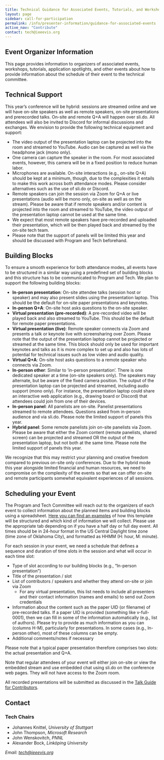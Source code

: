 ```yaml
---
title: Technical Guidance for Associated Events, Tutorials, and Workshops
layout: page
sidebar: call-for-participation
permalink: /info/presenter-information/guidance-for-associated-events
active_nav: "Contribute"
contact: tech@ieeevis.org
---
```


## Event Organizer Information

This page provides information to organizers of associated events, workshops, tutorials, application spotlights, and other events about how to provide information about the schedule of their event to the technical committee.
 
## Technical Support

This year’s conference will be hybrid: sessions are streamed online and we will have on-site speakers as well as remote speakers, on-site presentations and prerecorded talks. On-site and remote Q+A will happen over sli.do. All attendees will also be invited to Discord for informal discussions and exchanges. We envision to provide the following technical equipment and support:

* The video output of the presentation laptop can be projected into the room and streamed to YouTube. Audio can be captured as well via the headphone jack (mono only).
* One camera can capture the speaker in the room. For most associated events, however, this camera will be in a fixed position to reduce human labor.
* Microphones are available. On-site interactions (e.g., on-site Q+A) should be kept at a minimum, though, due to the complexities it entails to make this work across both attendance modes. Please consider alternatives such as the use of sli.do or Discord.
* Remote speakers can join the session via Zoom for Q+A or live presentations (audio will be mono only, on-site as well as on the stream). Please be aware that if remote speakers and/or content is projected into the room and streamed to YouTube, the video output of the presentation laptop cannot be used at the same time.
* We expect that most remote speakers have pre-recorded and uploaded their presentation, which will be then played back and streamed by the on-site tech team.
* Please note that the support of panels will be limited this year and should be discussed with Program and Tech beforehand.


## Building Blocks
To ensure a smooth experience for both attendance modes, all events have to be structured in a similar way using a predefined set of building blocks and this structure has to be communicated to Program and Tech. We plan to support the following building blocks:

* **In-person presentation**: On-site attendee talks (session host or speaker) and may also present slides using the presentation laptop. This should be the default for on-site paper presentations and keynotes.
* **In-person Q+A**: On-site host asks questions to the on-site speaker.
* **Virtual presentation (pre-recorded)**: A pre-recorded video will be played back and also streamed to YouTube. This should be the default for remote paper presentations.
* **Virtual presentation (live)**: Remote speaker connects via Zoom and presents a talk or keynote live with screensharing over Zoom. Please note that the output of the presentation laptop cannot be projected or streamed at the same time. This block should only be used for important keynotes and talks as it is more complex to set up and also has lots of potential for technical issues such as low video and audio quality.
* **Virtual Q+A**: On-site host asks questions to a remote speaker who connects via Zoom.
* **In-person other**: Similar to ‘in-person presentation’. There is one dedicated speaker at a time (on-site speakers only). The speakers may alternate, but be aware of the fixed camera position. The output of the presentation laptop can be projected and streamed, including audio support (mono only). For instance, the presentation laptop could share an interactive web application (e.g., drawing board or Discord) that attendees could join from one of their devices.
* **In-person panel**: All panelists are on-site. Panelist presentations streamed to remote attendees. Questions asked from in-person audience and via sli.do.  Please note the limited support of panels this year.
* **Hybrid panel**: Some remote panelists join on-site panelists via Zoom. Please be aware that either the Zoom content (remote panelists, shared screen) can be projected and streamed OR the output of the presentation laptop, but not both at the same time. Please note the limited support of panels this year. 

We recognize that this may restrict your planning and creative freedom compared to previous on-site only conferences. Due to the hybrid mode this year alongside limited financial and human resources, we need to compromise on the complexity of the events so that we can offer on-site and remote participants somewhat equivalent experiences of all sessions.

## Scheduling your Event
The Program and Tech Committee will reach out to the organizers of each event to collect information about the planned items and building blocks using a spreadsheet. [Here you can find an examples](https://docs.google.com/spreadsheets/d/17-ZmTYsr4-Oc--Xc9EWzhZ2PEut8VB4183S4dVBRwlw/edit#gid=0) of how this template will be structured and which kind of information we will collect. Please use the appropriate tab depending on if you have a half day or full day event.  All times should be in 24-hour format in the US Central Daylight time zone (time zone of Oklahoma City), and formatted as HHMM (H: hour, M: minute).  

For each session in your event, we need a schedule that defines a sequence and duration of time slots in the session and what will occur in each time slot:

* Type of slot according to our building blocks (e.g., “In-person presentation”)
* Title of the presentation / slot
* List of contributors / speakers and whether they attend on-site or join via Zoom
    * For any virtual presentation, this list needs to include all presenters and their contact information (names and emails) to send out Zoom credentials
* Information about the content such as the paper UID (or filename) of pre-recorded talks. If a paper UID is provided (something like v-full-0001), then we can fill in some of the information automatically (e.g., list of authors). Please try to provide as much information as you can (columns H-M), particularly for presentations. In some cases (e.g., In-person other), most of these columns can be empty.
* Additional comments/notes if necessary

Please note that a typical paper presentation therefore comprises two slots: the actual presentation and Q+A.

Note that regular attendees of your event will either join on-site or view the embedded stream and use embedded chat using sli.do on the conference web pages. They will not have access to the Zoom room.

All recorded presentations will be submitted as discussed in the [Talk Guide for Contributors](/year/2022/info/presenter-information/talk-guide).


## Contact

### Tech Chairs

* Johannes Knittel, *University of Stuttgart*
* John Thompson, *Microsoft Research*
* John Wenskovitch, *PNNL*
* Alexander Bock, *Linköping University*

*Email: [tech@ieeevis.org](mailto:tech@ieeevis.org)*
